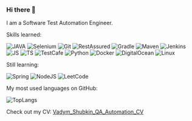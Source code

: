 ### Hi there 👋

I am a Software Test Automation Engineer.

Skills learned:

![JAVA](<https://img.shields.io/badge/Java-ED8B00?style=for-the-badge&logo=java&logoColor=white>) ![Selenium](<https://img.shields.io/badge/selenium-43B02A.svg?&style=for-the-badge&logo=selenium&logoColor=white>) ![Git](<https://img.shields.io/badge/Git-F05032?style=for-the-badge&logo=git&logoColor=white>) ![RestAssured](<https://img.shields.io/badge/REST_ASSURED-43B02A?style=for-the-badge&logo=RestAssured&logoColor=white>) ![Gradle](<https://img.shields.io/badge/gradle-02303A?style=for-the-badge&logo=gradle&logoColor=white>) ![Maven](<https://img.shields.io/badge/apache_maven-C71A36?style=for-the-badge&logo=apachemaven&logoColor=white>) ![Jenkins](<https://img.shields.io/badge/Jenkins-D24939?style=for-the-badge&logo=Jenkins&logoColor=white>) ![JS](<https://img.shields.io/badge/JavaScript-F7DF1E?style=for-the-badge&logo=javascript&logoColor=black>) ![TS](<https://img.shields.io/badge/TypeScript-007ACC?style=for-the-badge&logo=typescript&logoColor=white>) ![TestCafe](<https://img.shields.io/badge/Test_Cafe-2CA5E0?style=for-the-badge&logo=TestCafe&logoColor=white>) ![Python](<https://img.shields.io/badge/Python-3776AB?style=for-the-badge&logo=python&logoColor=white>) ![Docker](<https://img.shields.io/badge/Docker-2CA5E0?style=for-the-badge&logo=docker&logoColor=white>) ![DigitalOcean](<https://img.shields.io/badge/Digital_Ocean-0080FF?style=for-the-badge&logo=DigitalOcean&logoColor=white>) ![Linux](<https://img.shields.io/badge/Linux-FCC624?style=for-the-badge&logo=linux&logoColor=black>) 

Still learning:

![Spring](<https://img.shields.io/badge/Spring-6DB33F?style=for-the-badge&logo=spring&logoColor=white>) ![NodeJS](<https://img.shields.io/badge/Node.js-339933?style=for-the-badge&logo=nodedotjs&logoColor=white>) ![LeetCode](<https://img.shields.io/badge/-LeetCode-FFA116?style=for-the-badge&logo=LeetCode&logoColor=black>)


My most used languages on GitHub:

![TopLangs](<https://github-readme-stats.vercel.app/api/top-langs/?username=shubicus>)

Check out my CV: [Vadym_Shubkin_QA_Automation_CV](<https://github.com/shubicus/my-cv/tree/main/cv>)

<!--
**shubicus/shubicus** is a ✨ _special_ ✨ repository because its `README.md` (this file) appears on your GitHub profile.

Here are some ideas to get you started:

- 🔭 I’m currently working on ...
- 🌱 I’m currently learning ...
- 👯 I’m looking to collaborate on ...
- 🤔 I’m looking for help with ...
- 💬 Ask me about ...
- 📫 How to reach me: ...
- 😄 Pronouns: ...
- ⚡ Fun fact: ...
-->
